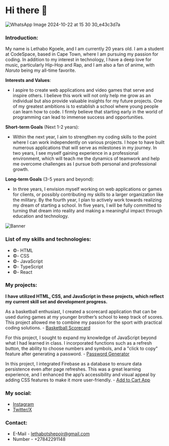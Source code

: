 # Hi there 👋

![WhatsApp Image 2024-10-22 at 15 30 30_e43c3d7a](https://github.com/user-attachments/assets/151563b0-be85-4b54-b0fd-b657cc87e04e)

<!--
**LTshepoJr/LTshepoJr** is a ✨ _special_ ✨ repository because its `README.md` (this file) appears on your GitHub profile.

Here are some ideas to get you started:

- 🔭 I’m currently working on ...
- 🌱 I’m currently learning ...
- 👯 I’m looking to collaborate on ...
- 🤔 I’m looking for help with ...
- 💬 Ask me about ...
- 📫 How to reach me: ...
- 😄 Pronouns: ...
- ⚡ Fun fact: ...
-->

### Introduction:

My name is Lethabo Kgoele, and I am currently 20 years old. I am a student at CodeSpace, based in Cape Town, where I am pursuing my passion for coding. In addition to my interest in technology, I have a deep love for music, particularly Hip-Hop and Rap, and I am also a fan of anime, with _Naruto_ being my all-time favorite.

**Interests and Values**:

- I aspire to create web applications and video games that serve and inspire others. I believe this work will not only help me grow as an individual but also provide valuable insights for my future projects. One of my greatest ambitions is to establish a school where young people can learn how to code. I firmly believe that starting early in the world of programming can lead to immense success and opportunities.

**Short-term Goals** (Next 1-2 years):

- Within the next year, I aim to strengthen my coding skills to the point where I can work independently on various projects. I hope to have built numerous applications that will serve as milestones in my journey. In two years, I see myself gaining experience in a professional environment, which will teach me the dynamics of teamwork and help me overcome challenges as I pursue both personal and professional growth.

**Long-term Goals** (3-5 years and beyond):

- In three years, I envision myself working on web applications or games for clients, or possibly contributing my skills to a larger organization like the military. By the fourth year, I plan to actively work towards realizing my dream of starting a school. In five years, I will be fully committed to turning that dream into reality and making a meaningful impact through education and technology.

![Banner](https://media.giphy.com/media/v1.Y2lkPTc5MGI3NjExNHVoYzU4eWE5dXhtZ2pkYm4ydmFrcWNjNHlmcDQ5azRndWxiOWV4cCZlcD12MV9pbnRlcm5hbF9naWZfYnlfaWQmY3Q9Zw/2y98KScHKeaQM/giphy.gif)

### List of my skills and technologies:

- ©- HTML
- ©- CSS
- ©- JavaScript
- ©- TypeScript
- ©- React

### My projects:

**I have utilized HTML, CSS, and JavaScript in these projects, which reflect my current skill set and development progress.**

As a basketball enthusiast, I created a scorecard application that can be used during games at my younger brother’s school to keep track of scores. This project allowed me to combine my passion for the sport with practical coding solutions. - [Basketball Scorecard](https://github.com/LTshepoJr/Basketball-Scorecard.git)

For this project, I sought to expand my knowledge of JavaScript beyond what I had learned in class. I incorporated functions such as a refresh button, the ability to choose numbers and symbols, and a "click to copy" feature after generating a password. - [Password Generator](https://github.com/LTshepoJr/Password-Generator.git)

In this project, I integrated Firebase as a database to ensure data persistence even after page refreshes. This was a great learning experience, and I enhanced the app’s accessibility and visual appeal by adding CSS features to make it more user-friendly. - [Add to Cart App](https://github.com/LTshepoJr/Module_6_LETKGO330_PTO2401_GroupB2_Lethabo-Kgoele_SDF07.git)

### My social:

- [Instagram](https://www.instagram.com/l.tshepo.jr/)
- [Twitter/X](https://twitter.com/LTshepojr)

### Contact:

- E-Mail - lethabotshepojr@gmail.com
- Number - +27842291148

<!-- Added Profile Image -->
